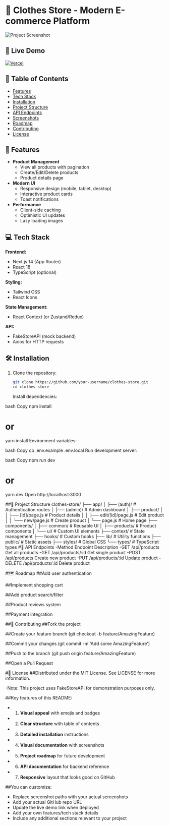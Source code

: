 # 👕 Clothes Store - Modern E-commerce Platform

![Project Screenshot](/public/screenshot.png)

## 🌟 Live Demo

[![Vercel](https://img.shields.io/badge/Vercel-Live_Demo-black?style=for-the-badge&logo=vercel)](https://clothes-store-demo.vercel.app/)

## 📌 Table of Contents

- [Features](#-features)
- [Tech Stack](#-tech-stack)
- [Installation](#-installation)
- [Project Structure](#-project-structure)
- [API Endpoints](#-api-endpoints)
- [Screenshots](#-screenshots)
- [Roadmap](#-roadmap)
- [Contributing](#-contributing)
- [License](#-license)

## 🚀 Features

- **Product Management**
  - View all products with pagination
  - Create/Edit/Delete products
  - Product details page
- **Modern UI**
  - Responsive design (mobile, tablet, desktop)
  - Interactive product cards
  - Toast notifications
- **Performance**
  - Client-side caching
  - Optimistic UI updates
  - Lazy loading images

## 💻 Tech Stack

**Frontend:**

- Next.js 14 (App Router)
- React 18
- TypeScript (optional)

**Styling:**

- Tailwind CSS
- React Icons

**State Management:**

- React Context (or Zustand/Redux)

**API:**

- FakeStoreAPI (mock backend)
- Axios for HTTP requests

## 🛠️ Installation

1. Clone the repository:
   ```bash
   git clone https://github.com/your-username/clothes-store.git
   cd clothes-store
   ```
   Install dependencies:

bash
Copy
npm install

# or

yarn install
Environment variables:

bash
Copy
cp .env.example .env.local
Run development server:

bash
Copy
npm run dev

# or

yarn dev
Open http://localhost:3000

##📂 Project Structure
clothes-store/
├── app/
│ ├── (auth)/ # Authentication routes
│ ├── (admin)/ # Admin dashboard
│ ├── product/
│ │ ├── [id]/page.js # Product details
│ │ ├── edit/[id]/page.js # Edit product
│ │ └── new/page.js # Create product
│ └── page.js # Home page
├── components/
│ ├── common/ # Reusable UI
│ ├── products/ # Product components
│ └── ui/ # Custom UI elements
├── context/ # State management
├── hooks/ # Custom hooks
├── lib/ # Utility functions
├── public/ # Static assets
├── styles/ # Global CSS
└── types/ # TypeScript types
#🔌 API Endpoints
-Method Endpoint Description
-GET /api/products Get all products
-GET /api/products/:id Get single product
-POST /api/products Create new product
-PUT /api/products/:id Update product
-DELETE /api/products/:id Delete product

#🗺️ Roadmap
##Add user authentication

##Implement shopping cart

##Add product search/filter

##Product reviews system

##Payment integration

##🤝 Contributing
##Fork the project

##Create your feature branch (git checkout -b feature/AmazingFeature)

##Commit your changes (git commit -m 'Add some AmazingFeature')

##Push to the branch (git push origin feature/AmazingFeature)

##Open a Pull Request

#📜 License
##Distributed under the MIT License. See LICENSE for more information.

-Note: This project uses FakeStoreAPI for demonstration purposes only.

##Key features of this README:

- 1. **Visual appeal** with emojis and badges
- 2. **Clear structure** with table of contents
- 3. **Detailed installation** instructions
- 4. **Visual documentation** with screenshots
- 5. **Project roadmap** for future development
- 6. **API documentation** for backend reference
- 7. **Responsive** layout that looks good on GitHub

##You can customize:

- Replace screenshot paths with your actual screenshots
- Add your actual GitHub repo URL
- Update the live demo link when deployed
- Add your own features/tech stack details
- Include any additional sections relevant to your project
